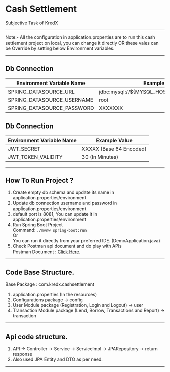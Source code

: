 # Cash Settlement

Subjective Task of KredX

---
Note:- 
All the configuration in application.properties are to run this cash settlement project on local, you can change it directly OR these vales can be Override by setting below Environment variables.

---
## Db Connection
| Environment Variable Name   | Example Value                                  |
|-----------------------------|------------------------------------------------|
| SPRING_DATASOURCE_URL       | jdbc:mysql://${MYSQL_HOST:localhost}:3306/demo |
| SPRING_DATASOURCE_USERNAME  | root                                           |
| SPRING_DATASOURCE_PASSWORD  | XXXXXXX                                        |


## Db Connection
| Environment Variable Name | Example Value           |
|---------------------------|-------------------------|
| JWT_SECRET                | XXXXX (Base 64 Encoded) |
| JWT_TOKEN_VALIDITY        | 30 (In Minutes)         |

---

## How To Run Project ?
1. Create empty db schema and update its name in application.properties/environment
2. Update db connection username and password in application.properties/environment
3. default port is 8081, You can update it in application.properties/environment
4. Run Spring Boot Project <BR>
Command: `./mvnw spring-boot:run` <BR>
Or <BR>
You can run it directly from your preferred IDE. (DemoApplication.java)
5. Check Postman api document and do play with APIs <BR>
   Postman Document : [Click Here](https://documenter.getpostman.com/view/10385340/2s9YkrcLQf).

------

## Code Base Structure.
Base Package : com.kredx.cashsettlement

1. application.properties (In the resources)
2. Configurations package -> config
3. User Module package (Registration, Login and Logout) -> user
4. Transaction Module package (Lend, Borrow, Transactions and Report) -> transaction

-----

## Api code structure.
1. API -> Controller -> Service -> ServiceImpl -> JPARepository -> return response
2. Also used JPA Entity and DTO as per need.

-----
